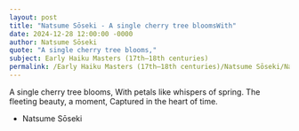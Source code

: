 ```yaml
---
layout: post
title: "Natsume Sōseki - A single cherry tree bloomsWith"
date: 2024-12-28 12:00:00 -0000
author: Natsume Sōseki
quote: "A single cherry tree blooms,"
subject: Early Haiku Masters (17th–18th centuries)
permalink: /Early Haiku Masters (17th–18th centuries)/Natsume Sōseki/Natsume Sōseki - A single cherry tree bloomsWith
---
```


A single cherry tree blooms,
With petals like whispers of spring.
The fleeting beauty, a moment,
Captured in the heart of time.

- Natsume Sōseki
